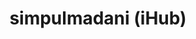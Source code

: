---
title: simpulmadani (iHub)
description: simpulmadani (iHub) adalah aplikasi berbasis web- dan android untuk meningkatkan kapasitas dan kinerja organisasi dan individu serta membangun jejaring bersama.
url: https://simpulmadani.com/
img: /projects/simpulmadani.png
alt: Muslim Friendly Korea Festival
status: Ongoing
start: '2020-03-01T17:00:00.000Z'
end: '2020-09-29T17:00:00.000Z'
---